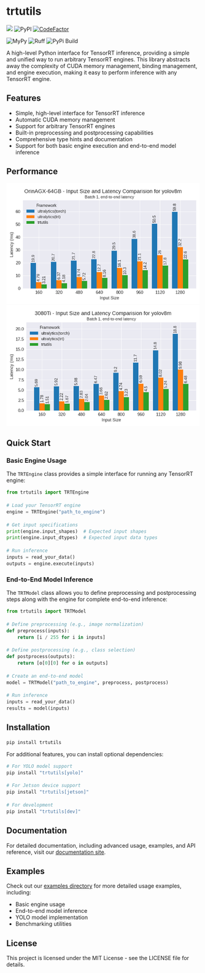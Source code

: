 # trtutils

[![](https://img.shields.io/pypi/pyversions/trtutils.svg)](https://pypi.org/pypi/trtutils/)
![PyPI](https://img.shields.io/pypi/v/trtutils.svg?style=plastic)
[![CodeFactor](https://www.codefactor.io/repository/github/justincdavis/trtutils/badge)](https://www.codefactor.io/repository/github/justincdavis/trtutils)

![MyPy](https://github.com/justincdavis/trtutils/actions/workflows/mypy.yaml/badge.svg?branch=main)
![Ruff](https://github.com/justincdavis/trtutils/actions/workflows/ruff.yaml/badge.svg?branch=main)
![PyPi Build](https://github.com/justincdavis/trtutils/actions/workflows/build-check.yaml/badge.svg?branch=main)
<!-- ![Black](https://github.com/justincdavis/trtutils/actions/workflows/black.yaml/badge.svg?branch=main) -->

A high-level Python interface for TensorRT inference, providing a simple and unified way to run arbitrary TensorRT engines. This library abstracts away the complexity of CUDA memory management, binding management, and engine execution, making it easy to perform inference with any TensorRT engine.

## Features

- Simple, high-level interface for TensorRT inference
- Automatic CUDA memory management
- Support for arbitrary TensorRT engines
- Built-in preprocessing and postprocessing capabilities
- Comprehensive type hints and documentation
- Support for both basic engine execution and end-to-end model inference

## Performance

![OrinAGX-64GB YOLOv8m Performance](benchmark/plots/OrinAGX-64GB/yolov8m.png)
![3080Ti YOLOv8m Performance](benchmark/plots/3080Ti/yolov8m.png)

## Quick Start

### Basic Engine Usage

The `TRTEngine` class provides a simple interface for running any TensorRT engine:

```python
from trtutils import TRTEngine

# Load your TensorRT engine
engine = TRTEngine("path_to_engine")

# Get input specifications
print(engine.input_shapes)  # Expected input shapes
print(engine.input_dtypes)  # Expected input data types

# Run inference
inputs = read_your_data()
outputs = engine.execute(inputs)
```

### End-to-End Model Inference

The `TRTModel` class allows you to define preprocessing and postprocessing steps along with the engine for complete end-to-end inference:

```python
from trtutils import TRTModel

# Define preprocessing (e.g., image normalization)
def preprocess(inputs):
    return [i / 255 for i in inputs]

# Define postprocessing (e.g., class selection)
def postprocess(outputs):
    return [o[0][0] for o in outputs]

# Create an end-to-end model
model = TRTModel("path_to_engine", preprocess, postprocess)

# Run inference
inputs = read_your_data()
results = model(inputs)
```

## Installation

```bash
pip install trtutils
```

For additional features, you can install optional dependencies:

```bash
# For YOLO model support
pip install "trtutils[yolo]"

# For Jetson device support
pip install "trtutils[jetson]"

# For development
pip install "trtutils[dev]"
```

## Documentation

For detailed documentation, including advanced usage, examples, and API reference, visit our [documentation site](https://trtutils.readthedocs.io/).

## Examples

Check out our [examples directory](examples/) for more detailed usage examples, including:
- Basic engine usage
- End-to-end model inference
- YOLO model implementation
- Benchmarking utilities

## License

This project is licensed under the MIT License - see the LICENSE file for details.
